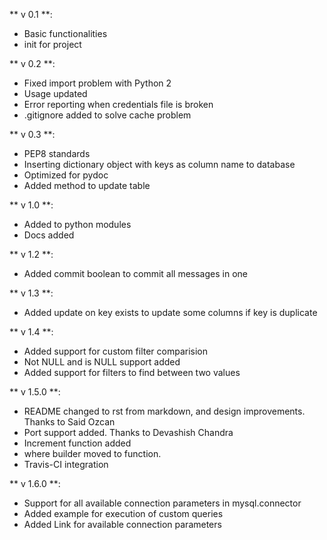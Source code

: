 ** v 0.1 **:

* Basic functionalities
* init for project

** v 0.2 **:

* Fixed import problem with Python 2
* Usage updated
* Error reporting when credentials file is broken
* .gitignore added to solve cache problem

** v 0.3 **:

* PEP8 standards
* Inserting dictionary object with keys as column name to database
* Optimized for pydoc
* Added method to update table

** v 1.0 **:

* Added to python modules
* Docs added

** v 1.2 **:

* Added commit boolean to commit all messages in one

** v 1.3 **:

* Added update on key exists to update some columns if key is duplicate

** v 1.4 **:

* Added support for custom filter comparision
* Not NULL and is NULL support added
* Added support for filters to find between two values

** v 1.5.0 **:

* README changed to rst from markdown, and design improvements. Thanks to Said Ozcan
* Port support added. Thanks to Devashish Chandra
* Increment function added
* where builder moved to function.
* Travis-CI integration

** v 1.6.0 **:

* Support for all available connection parameters in mysql.connector
* Added example for execution of custom queries
* Added Link for available connection parameters
